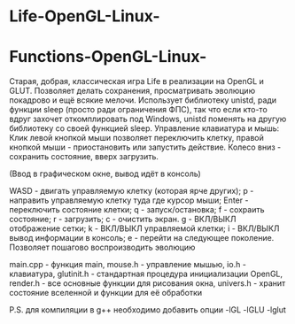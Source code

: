 # Life-OpenGL-Linux-

# Functions-OpenGL-Linux-
Старая, добрая, классическая игра Life в реализации на OpenGL и GLUT. Позволяет делать сохранения, просматривать эволюцию покадрово и ещё всякие мелочи. Использует библиотеку unistd, ради функции sleep (просто ради ограничения ФПС), так что если кто-то вдруг захочет откомплировать под Windows, unistd поменять на другую библиотеку со своей функцией sleep. Управление клавиатура и мышь:
Клик левой кнопкой мыши позволяет переключить клетку, правой кнопкой мыши - приостановить или запустить действие. Колесо вниз - сохранить состояние, вверх загрузить.

(Ввод в графическом окне, вывод идёт в консоль)

WASD - двигать управляемую клетку (которая ярче других);
p - направить управляемую клетку туда где курсор мыши;
Enter - переключить состояние клетки;
q - запуск/остановка;
f - сохраить состояние;
r - загрузить;
c - очистить экран.
g - ВКЛ/ВЫКЛ отображение сетки;
k - ВКЛ/ВЫКЛ управляемой клетки;
i - ВКЛ/ВЫКЛ вывод информации в консоль;
e - перейти на следующее поколение. Позволяет пошагово воспроизводить эволюцию


main.cpp - функция main,
mouse.h - управление мышью,
io.h - клавиатура,
glutinit.h - стандартная процедура инициализации OpenGL,
render.h - все основные функции для рисования окна,
univers.h - хранит состояние вселенной и функции для её обработки

P.S. для компиляции в g++ необходимо добавить опции -lGL -lGLU -lglut
